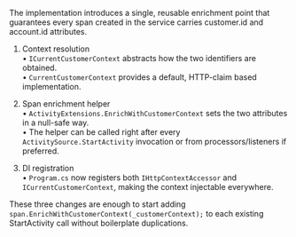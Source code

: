 The implementation introduces a single, reusable enrichment point that guarantees every span created in the service carries customer.id and account.id attributes.

1. Context resolution  
   • `ICurrentCustomerContext` abstracts how the two identifiers are obtained.  
   • `CurrentCustomerContext` provides a default, HTTP-claim based implementation.

2. Span enrichment helper  
   • `ActivityExtensions.EnrichWithCustomerContext` sets the two attributes in a null-safe way.  
   • The helper can be called right after every `ActivitySource.StartActivity` invocation or from processors/listeners if preferred.

3. DI registration  
   • `Program.cs` now registers both `IHttpContextAccessor` and `ICurrentCustomerContext`, making the context injectable everywhere.

These three changes are enough to start adding `span.EnrichWithCustomerContext(_customerContext);` to each existing StartActivity call without boilerplate duplications.